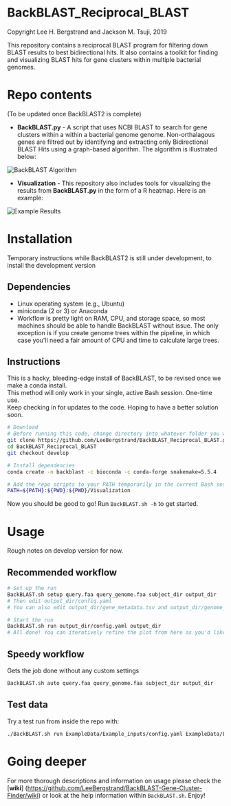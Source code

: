 BackBLAST_Reciprocal_BLAST
==========================
Copyright Lee H. Bergstrand and Jackson M. Tsuji, 2019

This repository contains a reciprocal BLAST program for filtering down BLAST results to best bidirectional hits. It also contains a toolkit for finding and visualizing BLAST hits for gene clusters within multiple bacterial genomes.

# Repo contents
(To be updated once BackBLAST2 is complete)

- **BackBLAST.py** - A script that uses NCBI BLAST to search for gene clusters within a within a bacterial genome genome. Non-orthalagous genes are filtred out by identifying and extracting only Bidirectional BLAST Hits using a graph-based algorithm. The algorithm is illustrated below:

![BackBLAST Algorithm](https://raw.githubusercontent.com/LeeBergstrand/BackBLAST-Gene-Cluster-Finder/master/Media/BackBLAST-Algorithm.gif)

- **Visualization** - This repository also includes tools for visualizing the results from **BackBLAST.py** in the form of a R heatmap. Here is an example:

![Example Results](https://raw.githubusercontent.com/LeeBergstrand/BackBLAST-Gene-Cluster-Finder/master/Media/ExampleResults.jpeg)


# Installation
Temporary instructions while BackBLAST2 is still under development, to install the development version  

## Dependencies
- Linux operating system (e.g., Ubuntu)
- miniconda (2 or 3) or Anaconda
- Workflow is pretty light on RAM, CPU, and storage space, so most machines should be able to handle BackBLAST without issue. The only exception is if you create genome trees within the pipeline, in which case you'll need a fair amount of CPU and time to calculate large trees.

## Instructions
This is a hacky, bleeding-edge install of BackBLAST, to be revised once we make a conda install.  
This method will only work in your single, active Bash session. One-time use.  
Keep checking in for updates to the code. Hoping to have a better solution soon.
```bash
# Download
# Before running this code, change directory into whatever folder you want to use the tool in
git clone https://github.com/LeeBergstrand/BackBLAST_Reciprocal_BLAST.git
cd BackBLAST_Reciprocal_BLAST
git checkout develop

# Install dependencies
conda create -n backblast -c bioconda -c conda-forge snakemake=5.5.4

# Add the repo scripts to your PATH temporarily in the current Bash session
PATH=${PATH}:${PWD}:${PWD}/Visualization
```
Now you should be good to go! Run `BackBLAST.sh -h` to get started.


# Usage
Rough notes on develop version for now.

## Recommended workflow
```bash
# Set up the run
BackBLAST.sh setup query.faa query_genome.faa subject_dir output_dir
# Then edit output_dir/config.yaml
# You can also edit output_dir/gene_metadata.tsv and output_dir/genome_metadata.tsv to make the plot look better

# Start the run
BackBLAST.sh run output_dir/config.yaml output_dir
# All done! You can iteratively refine the plot from here as you'd like.
```

## Speedy workflow
Gets the job done without any custom settings
```bash
BackBLAST.sh auto query.faa query_genome.faa subject_dir output_dir
```

## Test data
Try a test run from inside the repo with:
```bash
./BackBLAST.sh run ExampleData/Example_inputs/config.yaml ExampleData/Example_outputs --notemp
```

# Going deeper
For more thorough descriptions and information on usage please check the [**wiki**] (https://github.com/LeeBergstrand/BackBLAST-Gene-Cluster-Finder/wiki) or look at the help information within `BackBLAST.sh`. Enjoy!

